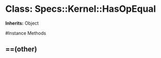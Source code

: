 # Class: Specs::Kernel::HasOpEqual
**Inherits:** Object
    




#Instance Methods
## ==(other) [](#method-i-==)

